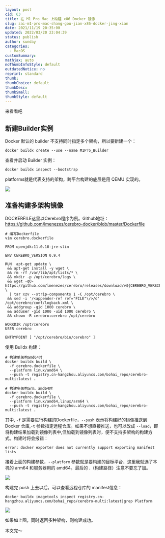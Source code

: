 ```yaml
---
layout: post
cid: 63
title: 在 M1 Pro Mac 上构建 x86 Docker 镜像
slug: zai-m1-pro-mac-shang-gou-jian-x86-docker-jing-xian
date: 2021/11/19 20:35:00
updated: 2022/03/20 23:04:39
status: publish
author: sunday
categories:
  - MacOS
customSummary: 
mathjax: auto
noThumbInfoStyle: default
outdatedNotice: no
reprint: standard
thumb: 
thumbChoice: default
thumbDesc: 
thumbSmall: 
thumbStyle: default
---
```


来看看吧 <!--more-->

## 新建Builder实例

Docker 默认的 builder 不支持同时指定多个架构，所以要新建一个：

```
docker buildx create --use --name M1Pro_Builder
```
查看并启动 Builder 实例：

```
docker buildx inspect --bootstrap
```

platforms就是代表支持的架构，跨平台构建的底层是用 QEMU 实现的。

![](https://oss.itan90.cn/2021/11/20/16373479934829.jpg)


## 准备构建多架构镜像

DOCKERFILE这里以Cerebro程序为例。Github地址：https://github.com/lmenezes/cerebro-docker/blob/master/Dockerfile

```
# 编写Dockerfile
vim cerebro.dockerfile
```
```
FROM openjdk:11.0.10-jre-slim

ENV CEREBRO_VERSION 0.9.4

RUN  apt-get update \
 && apt-get install -y wget \
 && rm -rf /var/lib/apt/lists/* \
 && mkdir -p /opt/cerebro/logs \
 && wget -qO- https://github.com/lmenezes/cerebro/releases/download/v${CEREBRO_VERSION}/cerebro-${CEREBRO_VERSION}.tgz \
  | tar xzv --strip-components 1 -C /opt/cerebro \
 && sed -i '/<appender-ref ref="FILE"\/>/d' /opt/cerebro/conf/logback.xml \
 && addgroup -gid 1000 cerebro \
 && adduser -gid 1000 -uid 1000 cerebro \
 && chown -R cerebro:cerebro /opt/cerebro

WORKDIR /opt/cerebro
USER cerebro

ENTRYPOINT [ "/opt/cerebro/bin/cerebro" ]
```

使用 Buildx 构建：

```
# 构建单架构amd64时
docker buildx build \
  -f cerebro.dockerfile \
  --platform linux/amd64 \
  --push -t registry.cn-hangzhou.aliyuncs.com/bohai_repo/cerebro-multi:latest .

```

```
# 构建多架构arm、amd64时
docker buildx build \
  -f cerebro.dockerfile \
  --platform linux/amd64,linux/arm64 \
  --push -t registry.cn-hangzhou.aliyuncs.com/bohai_repo/cerebro-multi:latest .
```

其中, `-f` 是需要进行构建的Dockerfile，`--push` 表示将构建好的镜像推送到 Docker 仓库,`-t` 参数指定远程仓库。如果不想直接推送，也可以改成 `--load`，即将构建结果加载到镜像列表中,但加载到镜像列表时，便不支持多架构的构建方式。构建时将会报错：

```
error: docker exporter does not currently support exporting manifest lists
```

接着上面的构建参数，`--platform` 参数就是要构建的目标平台，这里我就选了本机的 arm64 和服务器用的 amd64。最后的 .（构建路径）注意不要忘了加。

![](https://oss.itan90.cn/2021/11/20/16373538490724.jpg)

构建完 push 上去以后，可以查看远程仓库的 manifest信息：

```
docker buildx imagetools inspect registry.cn-hangzhou.aliyuncs.com/bohai_repo/cerebro-multi:latest|grep Platform
```
![](https://oss.itan90.cn/2021/11/20/16373539835172.jpg)

如果如上图，同时返回多种架构，则构建成功。

本文完～